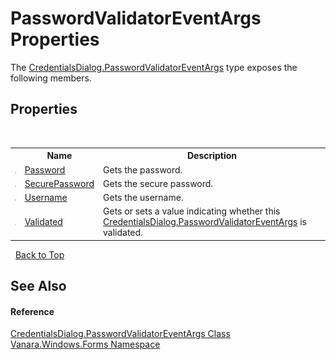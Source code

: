 # PasswordValidatorEventArgs Properties
 

The <a href="7f1d0a92-9432-732f-e4ea-3037d8ad05ba">CredentialsDialog.PasswordValidatorEventArgs</a> type exposes the following members.


## Properties
&nbsp;<table><tr><th></th><th>Name</th><th>Description</th></tr><tr><td>![Public property](media/pubproperty.gif "Public property")</td><td><a href="d4cc3424-1adc-1a17-edca-8ca033891adf">Password</a></td><td>
Gets the password.</td></tr><tr><td>![Public property](media/pubproperty.gif "Public property")</td><td><a href="fc710f8a-4311-4698-2a27-a76af6c60141">SecurePassword</a></td><td>
Gets the secure password.</td></tr><tr><td>![Public property](media/pubproperty.gif "Public property")</td><td><a href="8921786a-03f6-da62-654c-2eb12c88f2c6">Username</a></td><td>
Gets the username.</td></tr><tr><td>![Public property](media/pubproperty.gif "Public property")</td><td><a href="310a0fd6-87ff-66a8-b6c0-2d0afb3e9e44">Validated</a></td><td>
Gets or sets a value indicating whether this <a href="7f1d0a92-9432-732f-e4ea-3037d8ad05ba">CredentialsDialog.PasswordValidatorEventArgs</a> is validated.</td></tr></table>&nbsp;
<a href="#passwordvalidatoreventargs-properties">Back to Top</a>

## See Also


#### Reference
<a href="7f1d0a92-9432-732f-e4ea-3037d8ad05ba">CredentialsDialog.PasswordValidatorEventArgs Class</a><br /><a href="c580cf52-4028-70db-28d0-f9b1abc03861">Vanara.Windows.Forms Namespace</a><br />